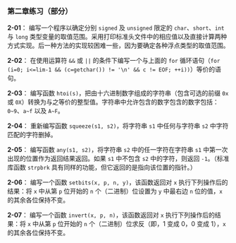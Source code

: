 ### 第二章练习（部分）

**2-01**： 编写一个程序以确定分别 `signed` 及 `unsigned` 限定的 `char`、`short`、`int` 与 `long` 类型变量的取值范围。采用打印标准头文件中的相应值以及直接计算两种方式实现。后一种方法的实现较困难一些，因为要确定各种浮点类型的取值范围。

**2-02**： 在使用运算符 `&&` 或 `||` 的条件下编写一个与上面的 `for` 循环语句（`for (i=0; i<=lim-1 && (c=getchar()) != '\n' && c != EOF; ++i))`）等价的语句。 

**2-03**： 编写函数 `htoi(s)`，把由十六进制数字组成的字符串（包含可选的前缀 `0x` 或 `0X`）转换为与之等价的整型值。字符串中允许包含的数字包含的数字包括：`0~9`、`a~f` 以及 `A~F`。

**2-04**： 重新编写函数 `squeeze(s1, s2)`，将字符串 `s1` 中任何与字符串 `s2` 中字符匹配的字符删掉。

**2-05**： 编写函数 `any(s1, s2)`，将字符串 `s2` 中的任一字符在字符串 `s1` 中第一次出现的位置作为返回结果返回。如果 `s1` 中不包含 `s2` 中的字符，则返回 `-1`。（标准库函数 `strpbrk` 具有同样的功能，但它返回的是指向该位置的指针。）

**2-06**： 编写一个函数 `setbits(x, p, n, y)`，该函数返回对 `x` 执行下列操作后的结果：将 `x` 中从第 `p` 位开始的 `n` 个（二进制）位设置为 `y` 中最右边 `n` 位的值，`x` 的其余各位保持不变。

**2-07**： 编写一个函数 `invert(x, p, n)`，该函数返回对 `x` 执行下列操作后的结果：将 `x` 中从第 `p` 位开始的 `n` 个（二进制）位求反（即，1 变成 0，0 变成 1），`x` 的其余各位保持不变。